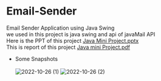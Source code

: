 # Email-Sender
Email Sender Application using Java Swing<br>
we used in this project is java swing and api of javaMail API <br>
Here is the PPT of this project [Java Mini Project.pptx](https://github.com/MoinMN/Email-Sender/files/9841397/Java.Mini.Project.pptx)<br>
This is report of this project [Java mini Project.pdf](https://github.com/MoinMN/Email-Sender/files/9841398/Java.mini.Project.pdf)<br>
* Some Snapshots<br><br>
![2022-10-26 (1)](https://user-images.githubusercontent.com/100254727/197933085-f09fdda0-269e-4b49-aa86-08d941bcdf85.png)
![2022-10-26 (2)](https://user-images.githubusercontent.com/100254727/197933089-e409549f-2af0-4200-86b2-fe83ef8bdbb8.png)
